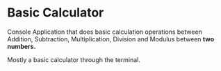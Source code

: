 <h1>Basic Calculator</h1>

Console Application that does basic calculation operations between Addition, Subtraction, Multiplication, Division and Modulus between <b>two numbers.</b>

Mostly a basic calculator through the terminal.